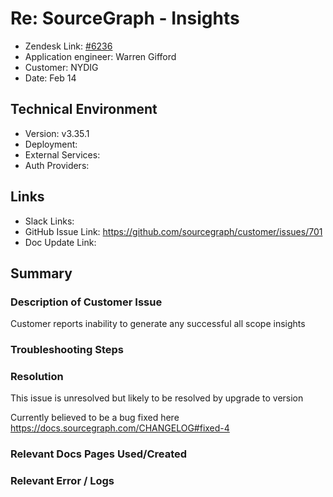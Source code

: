 
# Re: SourceGraph - Insights <!-- Ticket Title  Hint: include keywords to make it searchable -->

- Zendesk Link: [#6236](https://sourcegraph.zendesk.com/agent/tickets/6236)
- Application engineer: Warren Gifford
- Customer: NYDIG <!-- Redact if this contains personally identifying information -->
- Date: Feb 14

<!-- Data populated from integration, speak to Ben Gordon or Michael Bali if not working -->
<!-- During Internal team trial, fill missing data manually (we are waiting for all data to sync) -->

## Technical Environment
- Version: ​v3.35.1
- Deployment:
- External Services:
- Auth Providers:


## Links
<!-- Data for application engineer manual entry -->
- Slack Links:
- GitHub Issue Link: https://github.com/sourcegraph/customer/issues/701
- Doc Update Link:

## Summary
### Description of Customer Issue

Customer reports inability to generate any successful all scope insights

### Troubleshooting Steps

### Resolution

This issue is unresolved but likely to be resolved by upgrade to version 

Currently believed to be a bug fixed here
https://docs.sourcegraph.com/CHANGELOG#fixed-4

### Relevant Docs Pages Used/Created

### Relevant Error / Logs
<!-- Please redact keys, tokens, and personal identifying information -->


<!-- Once complete, upload a copy to https://github.com/sourcegraph/support-tools-internal/tree/main/resolved-tickets as a .md file -->
<!-- Name the file 6236.md -->
